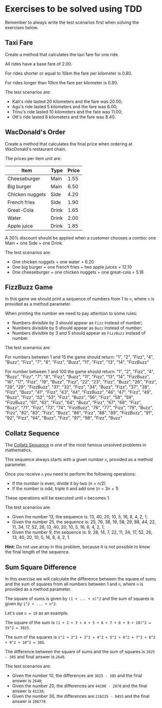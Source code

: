 # Exercises to be solved using TDD

Remember to always write the test scenarios first when solving the exercises below.


## Taxi Fare

Create a method that calculates the taxi fare for one ride.

All rides have a base fare of 2.00.

For rides shorter or equal to 10km the fare per kilometer is 0.80.

For rides longer than 10km the fare per kilometer is 0.90.

The test scenarios are:
- Kati's ride lasted 20 kilometers and the fare was 20.00;
- Agu's ride lasted 5 kilometers and the fare was 6.00;
- Trinu's ride lasted 10 kilometers and the fare was 11.00;
- Ott's ride lasted 8 kilometers and the fare was 8.40.


## WacDonald's Order

Create a method that calculates the final price when ordering at WacDonald's restaurant chain.

The prices per item unit are:

| Item             | Type  | Price |
|------------------|-------|-------|
| Cheeseburger     | Main  | 1.55  |
| Big burger       | Main  | 6.50  | 
| Chicken nuggets  | Side  | 4.20  |
| French fries     | Side  | 1.90  |
| Great-Cola       | Drink | 1.65  |
| Water            | Drink | 2.00  |
| Apple juice      | Drink | 1.85  |


A 30% discount should be applied when a customer chooses a combo: one Main + one Side + one Drink.

The test scenarios are:
- One chicken nuggets + one water = 6.20
- One big burger + one french fries + two apple juices = 12.10
- One cheeseburger + one chicken nuggets + one great-cola = 5.18


## FizzBuzz Game

In this game we should print a sequence of numbers from 1 to `n`, where `n` is provided as a method parameter.

When printing the number we need to pay attention to some rules:
- Numbers divisible by 3 should appear as `Fizz` instead of number;
- Numbers divisible by 5 should appear as `Buzz` instead of number;
- Numbers divisible by 3 and 5 should appear as `FizzBuzz` instead of number.

The test scenarios are:

For numbers between 1 and 15 the game should return:
"1", "2", "Fizz", "4", "Buzz",
"Fizz", "7", "8", "Fizz", "Buzz",
"11", "Fizz", "13", "14", "FizzBuzz"

For number between 1 and 100 the game should return:
"1", "2", "Fizz", "4", "Buzz", "Fizz", "7", "8", "Fizz", "Buzz",
"11", "Fizz", "13", "14", "FizzBuzz", "16", "17", "Fizz", "19", "Buzz",
"Fizz", "22", "23", "Fizz", "Buzz", "26", "Fizz", "28", "29", "FizzBuzz",
"31", "32", "Fizz", "34", "Buzz", "Fizz", "37", "38", "Fizz", "Buzz",
"41", "Fizz", "43", "44", "FizzBuzz", "46", "47", "Fizz", "49", "Buzz",
"Fizz", "52", "53", "Fizz", "Buzz", "56", "Fizz", "58", "59", "FizzBuzz",
"61", "62", "Fizz", "64", "Buzz", "Fizz", "67", "68", "Fizz", "Buzz",
"71", "Fizz", "73", "74", "FizzBuzz", "76", "77", "Fizz", "79", "Buzz",
"Fizz", "82", "83", "Fizz", "Buzz", "86", "Fizz", "88", "89", "FizzBuzz",
"91", "92", "Fizz", "94", "Buzz", "Fizz", "97", "98", "Fizz", "Buzz"


## Collatz Sequence

The [Collatz Sequence](https://en.wikipedia.org/wiki/Collatz_conjecture) is one of the most famous unsolved problems in mathematics.

This sequence always starts with a given number `n`, provided as a method parameter.

Once you receive `n` you need to perform the following operations:
- If the number is even, divide it by two (n = n/2)
- If the number is odd, triple it and add one (n = 3n + 1)

These operations will be executed until `n` becomes 1.

The test scenarios are:
- Given the number 13, the sequence is: 13, 40, 20, 10, 5, 16, 8, 4, 2, 1;
- Given the number 25, the sequence is: 25, 76, 38, 19, 58, 29, 88, 44, 22, 11, 34, 17, 52, 26, 13, 40, 20, 10, 5, 16, 8, 4, 2, 1;
- Given the number 9, the sequence is: 9, 28, 14, 7, 22, 11, 34, 17, 52, 26, 13, 40, 20, 10, 5, 16, 8, 4, 2, 1.

<b>Hint:</b> Do not use array in this problem, because it is not possible to know the final length of the sequence.


## Sum Square Difference

In this exercise we will calculate the difference between the square of sums and the sum of squares from all numbers between 1 and `n`, where `n` is provided as a method parameter.

The square of sums is given by `(1 + ... + n)^2` and the sum of squares is given by `1^2 + ... + n^2`.

Let's use `n = 10` as an example.

The square of the sum is `(1 + 2 + 3 + 4 + 5 + 6 + 7 + 8 + 9 + 10)^2 = 55^2 = 3025`.

The sum of the squares is `1^2 + 2^2 + 3^2 + 4^2 + 5^2 + 6^2 + 7^2 + 8^2 + 9^2 + 10^2 = 385`.
     
The difference between the square of sums and the sum of squares is `3025 - 385` and final answer is `2640`.

The test scenarios are:
- Given the number 10, the differences are `3025 - 385` and the final answer is `2640`;
- Given the number 20, the differences are `44100 - 2870` and the final answer is `41230`;
- Given the number 30, the differences are `216225 - 9455` and the final answer is `206770`.

